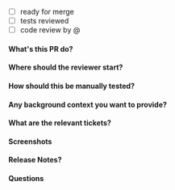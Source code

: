 - [ ] ready for merge
- [ ] tests reviewed
- [ ] code review by @

#### What's this PR do?


#### Where should the reviewer start?


#### How should this be manually tested?


#### Any background context you want to provide?


#### What are the relevant tickets?


#### Screenshots


#### Release Notes?


#### Questions
